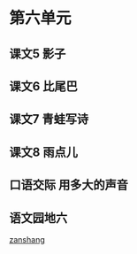 # 第六单元

## 课文5 影子

<Ebook grade="xxyw1a" :pages="80" :paged="81" ></Ebook>


## 课文6 比尾巴

<Ebook grade="xxyw1a" :pages="82" :paged="83" ></Ebook>


## 课文7 青蛙写诗

<Ebook grade="xxyw1a" :pages="84" :paged="86" ></Ebook>


## 课文8 雨点儿

<Ebook grade="xxyw1a" :pages="87" :paged="88" ></Ebook>


## 口语交际 用多大的声音

<Ebook grade="xxyw1a" :pages="89" :paged="89" ></Ebook>


## 语文园地六

<Ebook grade="xxyw1a" :pages="90" :paged="92" ></Ebook>


[zanshang](../res/zanshang.md ':include')